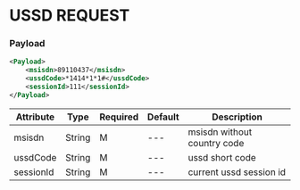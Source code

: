 # USSD REQUEST


###  Payload
```xml
<Payload>
    <msisdn>89110437</msisdn>
    <ussdCode>*1414*1*1#</ussdCode>
    <sessionId>111</sessionId>
</Payload>
```
|Attribute|Type|Required|Default|Description|
|---     |---       |---     |---    |---        |
|msisdn|String|M|---    |msisdn without country code|
|ussdCode|String|M|---    |ussd short code|
|sessionId|String|M|---    |current ussd session id|
